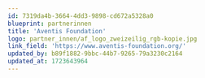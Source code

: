 ```yaml
---
id: 7319da4b-3664-4dd3-9898-cd672a5328a0
blueprint: partnerinnen
title: 'Aventis Foundation'
logo: partner_innen/af_logo_zweizeilig_rgb-kopie.jpg
link_field: 'https://www.aventis-foundation.org/'
updated_by: b89f1882-9bbc-44b7-9265-79a3230c2164
updated_at: 1723643964
---
```

